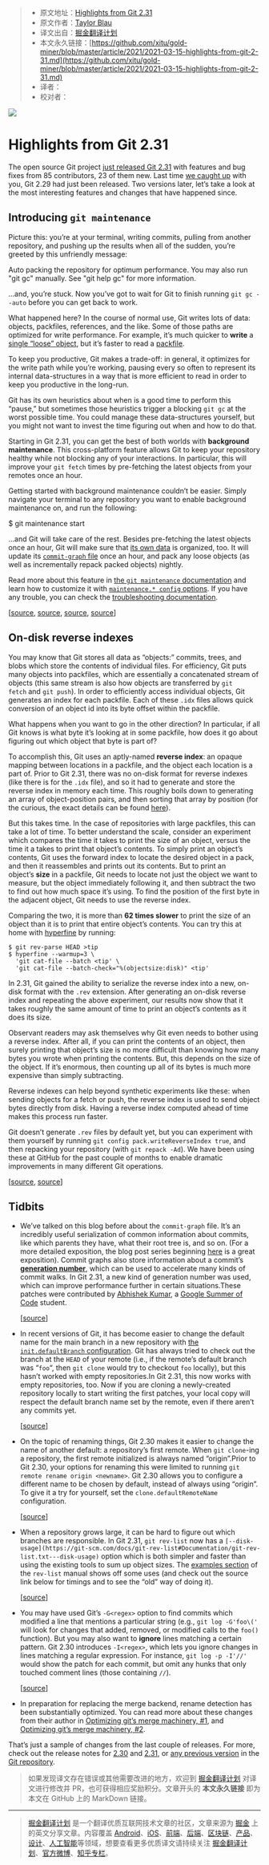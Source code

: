 > * 原文地址：[Highlights from Git 2.31](https://github.blog/2021-03-15-highlights-from-git-2-31/)
> * 原文作者：[Taylor Blau](https://github.blog/author/ttaylorr/)
> * 译文出自：[掘金翻译计划](https://github.com/xitu/gold-miner)
> * 本文永久链接：[https://github.com/xitu/gold-miner/blob/master/article/2021/2021-03-15-highlights-from-git-2-31.md](https://github.com/xitu/gold-miner/blob/master/article/2021/2021-03-15-highlights-from-git-2-31.md)
> * 译者：
> * 校对者：

![](https://github.blog/wp-content/uploads/2021/03/git-2-31-0-release-banner.jpeg?fit=1200%2C630)

# Highlights from Git 2.31

The open source Git project [just released Git 2.31](https://lore.kernel.org/git/xmqqwnu8z03c.fsf@gitster.g/T/#u) with features and bug fixes from 85 contributors, 23 of them new. Last time [we caught up](https://github.blog/2020-10-19-git-2-29-released/) with you, Git 2.29 had just been released. Two versions later, let’s take a look at the most interesting features and changes that have happened since.

## Introducing `git maintenance`[](#introducing-git-maintenance)

Picture this: you’re at your terminal, writing commits, pulling from another repository, and pushing up the results when all of the sudden, you’re greeted by this unfriendly message:

Auto packing the repository for optimum performance. You may also
run "git gc" manually. See "git help gc" for more information.

…and, you’re stuck. Now you’ve got to wait for Git to finish running `git gc --auto` before you can get back to work.

What happened here? In the course of normal use, Git writes lots of data: objects, packfiles, references, and the like. Some of those paths are optimized for write performance. For example, it’s much quicker to **write** a [single “loose” object](https://git-scm.com/book/en/v2/Git-Internals-Git-Objects), but it’s faster to read a [packfile](https://git-scm.com/book/en/v2/Git-Internals-Packfiles).

To keep you productive, Git makes a trade-off: in general, it optimizes for the write path while you’re working, pausing every so often to represent its internal data-structures in a way that is more efficient to read in order to keep you productive in the long-run.

Git has its own heuristics about when is a good time to perform this “pause,” but sometimes those heuristics trigger a blocking `git gc` at the worst possible time. You could manage these data-structures yourself, but you might not want to invest the time figuring out when and how to do that.

Starting in Git 2.31, you can get the best of both worlds with **background maintenance**. This cross-platform feature allows Git to keep your repository healthy while not blocking any of your interactions. In particular, this will improve your `git fetch` times by pre-fetching the latest objects from your remotes once an hour.

Getting started with background maintenance couldn’t be easier. Simply navigate your terminal to any repository you want to enable background maintenance on, and run the following:

$ git maintenance start

…and Git will take care of the rest. Besides pre-fetching the latest objects once an hour, Git will make sure that [its own data](https://github.blog/2020-12-17-commits-are-snapshots-not-diffs/) is organized, too. It will update its [`commit-graph` file](https://devblogs.microsoft.com/devops/updates-to-the-git-commit-graph-feature/) once an hour, and pack any loose objects (as well as incrementally repack packed objects) nightly.

Read more about this feature in [the `git maintenance` documentation](https://git-scm.com/docs/git-maintenance) and learn how to customize it with [`maintenance.* config` options](https://git-scm.com/docs/git-config#Documentation/git-config.txt-maintenanceauto). If you have any trouble, you can check the [troubleshooting documentation](https://git-scm.com/docs/git-maintenance#_troubleshooting).

\[[source](https://github.com/git/git/compare/e1cfff676549cdcd702cbac105468723ef2722f4...25914c4fdeefd99b06e134496dfb9bbb58a5c417), [source](https://github.com/git/git/compare/26bb5437f6defed72996b6a2bb1ff9121ec297ff...e841a79a131d8ce491cf04d0ca3e24f139a10b82), [source](https://github.com/git/git/compare/c042c455d4ffb9b5ed0c280301b5661f3efad572...0016b618182f642771dc589cf0090289f9fe1b4f), [source](https://github.com/git/git/compare/4151fdb1c76c1a190ac9241b67223efd19f3e478...3797a0a7b7aa8d0abd1b7ff7b95a40a9739d9278)\]

## On-disk reverse indexes[](#on-disk-reverse-indexes)

You may know that Git stores all data as “objects:” commits, trees, and blobs which store the contents of individual files. For efficiency, Git puts many objects into packfiles, which are essentially a concatenated stream of objects (this same stream is also how objects are transferred by `git fetch` and `git push`). In order to efficiently access individual objects, Git generates an index for each packfile. Each of these `.idx` files allows quick conversion of an object id into its byte offset within the packfile.

What happens when you want to go in the other direction? In particular, if all Git knows is what byte it’s looking at in some packfile, how does it go about figuring out which object that byte is part of?

To accomplish this, Git uses an aptly-named **reverse index**: an opaque mapping between locations in a packfile, and the object each location is a part of. Prior to Git 2.31, there was no on-disk format for reverse indexes (like there is for the `.idx` file), and so it had to generate and store the reverse index in memory each time. This roughly boils down to generating an array of object-position pairs, and then sorting that array by position (for the curious, the exact details can be found [here](https://github.com/git/git/blob/v2.31.0/pack-revindex.c#L26-L177)).

But this takes time. In the case of repositories with large packfiles, this can take a lot of time. To better understand the scale, consider an experiment which compares the time it takes to print the size of an object, versus the time it a takes to print that object’s contents. To simply print an object’s contents, Git uses the forward index to locate the desired object in a pack, and then it reassembles and prints out its contents. But to print an object’s **size** in a packfile, Git needs to locate not just the object we want to measure, but the object immediately following it, and then subtract the two to find out how much space it’s using. To find the position of the first byte in the adjacent object, Git needs to use the reverse index.

Comparing the two, it is more than **62 times slower** to print the size of an object than it is to print that entire object’s contents. You can try this at home with [hyperfine](https://github.com/sharkdp/hyperfine) by running:

```
$ git rev-parse HEAD >tip
$ hyperfine --warmup=3 \
  'git cat-file --batch <tip' \
  'git cat-file --batch-check="%(objectsize:disk)" <tip'
```

In 2.31, Git gained the ability to serialize the reverse index into a new, on-disk format with the `.rev` extension. After generating an on-disk reverse index and repeating the above experiment, our results now show that it takes roughly the same amount of time to print an object’s contents as it does its size.

Observant readers may ask themselves why Git even needs to bother using a reverse index. After all, if you can print the contents of an object, then surely printing that object’s size is no more difficult than knowing how many bytes you wrote when printing the contents. But, this depends on the size of the object. If it’s enormous, then counting up all of its bytes is much more expensive than simply subtracting.

Reverse indexes can help beyond synthetic experiments like these: when sending objects for a fetch or push, the reverse index is used to send object bytes directly from disk. Having a reverse index computed ahead of time makes this process run faster.

Git doesn’t generate `.rev` files by default yet, but you can experiment with them yourself by running `git config pack.writeReverseIndex true`, and then repacking your repository (with `git repack -Ad`). We have been using these at GitHub for the past couple of months to enable dramatic improvements in many different Git operations.

\[[source](https://github.com/git/git/compare/381dac23491ee3d80e00787449f0f1c70449419c...779412b9d99544ae71eefabb699a109b1638f96c), [source](https://github.com/git/git/compare/2c873f97913994f8478a9078ff8b62e17378a0ed...6885cd7dc573b1750b8d895820b8b2f56285f070)\]

## Tidbits[](#tidbits)

* We’ve talked on this blog before about the `commit-graph` file. It’s an incredibly useful serialization of common information about commits, like which parents they have, what their root tree is, and so on. (For a more detailed exposition, the blog post series beginning [here](https://devblogs.microsoft.com/devops/supercharging-the-git-commit-graph/) is a great exposition). Commit graphs also store information about a commit’s [**generation number**](https://devblogs.microsoft.com/devops/supercharging-the-git-commit-graph-iii-generations/), which can be used to accelerate many kinds of commit walks. In Git 2.31, a new kind of generation number was used, which can improve performance further in certain situations.These patches were contributed by [Abhishek Kumar](https://abhishekkumar2718.github.io/), a [Google Summer of Code](https://summerofcode.withgoogle.com/) student.
    
    \[[source](https://github.com/git/git/compare/328c10930387d301560f7cbcd3351cc485a13381...5a3b130cad0d5c770f766e3af6d32b41766374c0)\]
    
* In recent versions of Git, it has become easier to change the default name for the main branch in a new repository with [the `init.defaultBranch` configuration](https://git-scm.com/docs/git-config#Documentation/git-config.txt-initdefaultBranch). Git has always tried to check out the branch at the `HEAD` of your remote (i.e., if the remote’s default branch was “`foo`“, then `git clone` would try to checkout `foo` locally), but this hasn’t worked with empty repositories.In Git 2.31, this now works with empty repositories, too. Now if you are cloning a newly-created repository locally to start writing the first patches, your local copy will respect the default branch name set by the remote, even if there aren’t any commits yet.
    
    \[[source](https://github.com/git/git/compare/0871fb9af5aa03a56c42a9257589248624d75eb8...4f37d45706514a4b3d0259d26f719678a0cf3521)\]
    
* On the topic of renaming things, Git 2.30 makes it easier to change the name of another default: a repository’s first remote. When `git clone`-ing a repository, the first remote initialized is always named “origin”.Prior to Git 2.30, your options for renaming this were limited to running `git remote rename origin <newname>`. Git 2.30 allows you to configure a different name to be chosen by default, instead of always using “origin”. To give it a try for yourself, set the `clone.defaultRemoteName` configuration.
    
    \[[source](https://github.com/git/git/compare/de0a7effc86aadf6177fdcea52b5ae24c7a85911...de9ed3ef3740f8227cc924e845032954d1f1b1b7)\]
    
* When a repository grows large, it can be hard to figure out which branches are responsible. In Git 2.31, `git rev-list` now has a `[--disk-usage](https://git-scm.com/docs/git-rev-list#Documentation/git-rev-list.txt---disk-usage)` option which is both simpler and faster than using the existing tools to sum up object sizes. The [examples section](https://git-scm.com/docs/git-rev-list#_examples) of the `rev-list` manual shows off some uses (and check out the source link below for timings and to see the “old” way of doing it).
    
    \[[source](https://github.com/git/git/commit/16950f8384afa5106b1ce57da07a964c2aaef3f7)\]
    
* You may have used Git’s `-G<regex>` option to find commits which modified a line that mentions a particular string (e.g., `git log -G'foo\('` will look for changes that added, removed, or modified calls to the `foo()` function). But you may also want to **ignore** lines matching a certain pattern. Git 2.30 introduces `-I<regex>`, which lets you ignore changes in lines matching a regular expression. For instance, `git log -p -I'//'` would show the patch for each commit, but omit any hunks that only touched comment lines (those containing `//`).
    
    \[[source](https://github.com/git/git/commit/296d4a94e7231a1d57356889f51bff57a1a3c5a1)\]
    
* In preparation for replacing the merge backend, rename detection has been substantially optimized. You can read more about these changes from their author in [Optimizing git’s merge machinery, #1](https://medium.com/palantir/optimizing-gits-merge-machinery-1-127ceb0ef2a1), and [Optimizing git’s merge machinery, #2](https://medium.com/palantir/optimizing-gits-merge-machinery-2-d81391b97878).

That’s just a sample of changes from the last couple of releases. For more, check out the release notes for [2.30](https://github.com/git/git/blob/v2.31.0/Documentation/RelNotes/2.30.0.txt) and [2.31](https://github.com/git/git/blob/v2.31.0/Documentation/RelNotes/2.31.0.txt), or [any previous version](https://github.com/git/git/tree/v2.31.0/Documentation/RelNotes) in the [Git repository](https://github.com/git/git).


> 如果发现译文存在错误或其他需要改进的地方，欢迎到 [掘金翻译计划](https://github.com/xitu/gold-miner) 对译文进行修改并 PR，也可获得相应奖励积分。文章开头的 **本文永久链接** 即为本文在 GitHub 上的 MarkDown 链接。

---

> [掘金翻译计划](https://github.com/xitu/gold-miner) 是一个翻译优质互联网技术文章的社区，文章来源为 [掘金](https://juejin.im) 上的英文分享文章。内容覆盖 [Android](https://github.com/xitu/gold-miner#android)、[iOS](https://github.com/xitu/gold-miner#ios)、[前端](https://github.com/xitu/gold-miner#前端)、[后端](https://github.com/xitu/gold-miner#后端)、[区块链](https://github.com/xitu/gold-miner#区块链)、[产品](https://github.com/xitu/gold-miner#产品)、[设计](https://github.com/xitu/gold-miner#设计)、[人工智能](https://github.com/xitu/gold-miner#人工智能)等领域，想要查看更多优质译文请持续关注 [掘金翻译计划](https://github.com/xitu/gold-miner)、[官方微博](http://weibo.com/juejinfanyi)、[知乎专栏](https://zhuanlan.zhihu.com/juejinfanyi)。
